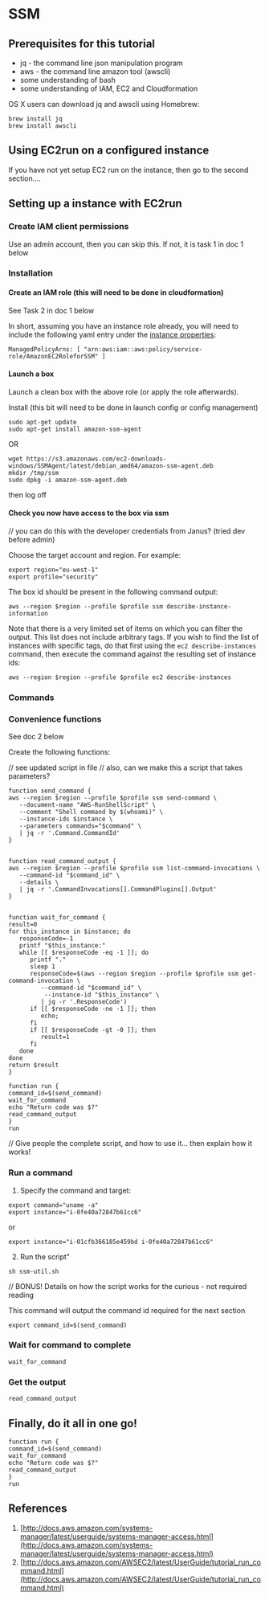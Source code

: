 # SSM 

## Prerequisites for this tutorial

 * jq - the command line json manipulation program
 * aws - the command line amazon tool (awscli)
 * some understanding of bash
 * some understanding of IAM, EC2 and Cloudformation

OS X users can download jq and awscli using Homebrew:

```
brew install jq
brew install awscli

```


## Using EC2run on a configured instance

If you have not yet setup EC2 run on the instance, then go to the second section....

## Setting up a instance with EC2run



### Create IAM client permissions

Use an admin account, then you can skip this. If not, it is task 1 in doc 1 below

### Installation

#### Create an IAM role (this will need to be done in cloudformation)

See Task 2 in doc 1 below

In short, assuming you have an instance role already, you will need to include the following yaml entry under the [instance properties](https://github.com/guardian/security-hq/blob/master/cloudformation/security-hq.template.yaml#L86):
```
ManagedPolicyArns: [ "arn:aws:iam::aws:policy/service-role/AmazonEC2RoleforSSM" ]
```

#### Launch a box

Launch a clean box with the above role (or apply the role afterwards).

Install (this bit will need to be done in launch config or config management)

```
sudo apt-get update
sudo apt-get install amazon-ssm-agent
```
OR
```
wget https://s3.amazonaws.com/ec2-downloads-windows/SSMAgent/latest/debian_amd64/amazon-ssm-agent.deb
mkdir /tmp/ssm
sudo dpkg -i amazon-ssm-agent.deb
```
then log off

#### Check you now have access to the box via ssm

// you can do this with the developer credentials from Janus? (tried dev before admin)

Choose the target account and region.  For example:
```
export region="eu-west-1"
export profile="security"
```

The box id should be present in the following command output:
```
aws --region $region --profile $profile ssm describe-instance-information
```

Note that there is a very limited set of items on which you can filter the output.
This list does not include arbitrary tags.  If you wish to find the list of instances with
specific tags, do that first using the `ec2 describe-instances` command, then execute the 
command against the resulting set of instance ids:
```
aws --region $region --profile $profile ec2 describe-instances
```

### Commands 

### Convenience functions

See doc 2 below

Create the following functions:

// see updated script in file
// also, can we make this a script that takes parameters?

```
function send_command {
aws --region $region --profile $profile ssm send-command \
   --document-name "AWS-RunShellScript" \
   --comment "Shell command by $(whoami)" \
   --instance-ids $instance \
   --parameters commands="$command" \
   | jq -r '.Command.CommandId'
}


function read_command_output {
aws --region $region --profile $profile ssm list-command-invocations \
   --command-id "$command_id" \
   --details \
   | jq -r '.CommandInvocations[].CommandPlugins[].Output'
}


function wait_for_command {
result=0
for this_instance in $instance; do
   responseCode=-1
   printf "$this_instance:"
   while [[ $responseCode -eq -1 ]]; do
      printf "."
      sleep 1
      responseCode=$(aws --region $region --profile $profile ssm get-command-invocation \
         --command-id "$command_id" \
          --instance-id "$this_instance" \
         | jq -r '.ResponseCode')
      if [[ $responseCode -ne -1 ]]; then 
         echo; 
      fi
      if [[ $responseCode -gt -0 ]]; then 
         result=1
      fi
   done
done
return $result
}

function run {
command_id=$(send_command)
wait_for_command
echo "Return code was $?"
read_command_output
}
run
```


// Give people the complete script, and how to use it... then explain how it works!

### Run a command

1. Specify the command and target:
```
export command="uname -a"
export instance="i-0fe40a72847b61cc6"
```
or
```
export instance="i-01cfb366185e459bd i-0fe40a72847b61cc6"
```

2. Run the script"
```
sh ssm-util.sh
```


// BONUS! Details on how the script works for the curious - not required reading


This command will output the command id required for the next section
```
export command_id=$(send_command)
```

### Wait for command to complete

```
wait_for_command
```

### Get the output

```
read_command_output
```

## Finally, do it all in one go!

```
function run {
command_id=$(send_command)
wait_for_command
echo "Return code was $?"
read_command_output
}
run
```





## References

1. [http://docs.aws.amazon.com/systems-manager/latest/userguide/systems-manager-access.html](http://docs.aws.amazon.com/systems-manager/latest/userguide/systems-manager-access.html)
2. [http://docs.aws.amazon.com/AWSEC2/latest/UserGuide/tutorial_run_command.html](http://docs.aws.amazon.com/AWSEC2/latest/UserGuide/tutorial_run_command.html)

